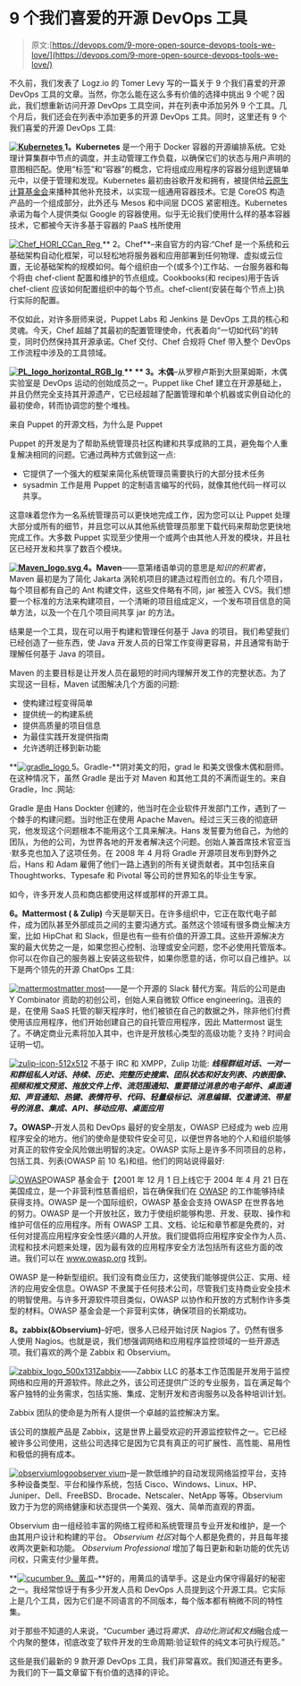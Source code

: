# 9 个我们喜爱的开源 DevOps 工具

> 原文:[https://devops.com/9-more-open-source-devops-tools-we-love/](https://devops.com/9-more-open-source-devops-tools-we-love/)

不久前，我们发表了 Logz.io 的 Tomer Levy 写的一篇关于 9 个我们喜爱的开源 DevOps 工具的文章。当然，你怎么能在这么多有价值的选择中挑出 9 个呢？因此，我们想重新访问开源 DevOps 工具空间，并在列表中添加另外 9 个工具。几个月后，我们还会在列表中添加更多的开源 DevOps 工具。同时，这里还有 9 个我们喜爱的开源 DevOps 工具:

**[![Kubernetes](../Images/6141fea32fa7c30b7805ba30fa82dc6c.png) ](https://devops.com/wp-content/uploads/2015/11/Kubernetes.png) 1。Kubernetes** 是一个用于 Docker 容器的开源编排系统。它处理计算集群中节点的调度，并主动管理工作负载，以确保它们的状态与用户声明的意图相匹配。使用“标签”和“容器”的概念，它将组成应用程序的容器分组到逻辑单元中，以便于管理和发现。Kubernetes 最初由谷歌开发和拥有，被提供给[云原生计算基金会](https://cncf.io/)来播种其他补充技术，以实现一组通用容器技术。它是 CoreOS 构造产品的一个组成部分，此外还与 Mesos 和中间层 DCOS 紧密相连。Kubernetes 承诺为每个人提供类似 Google 的容器使用。似乎无论我们使用什么样的基本容器技术，它都被今天许多基于容器的 PaaS 栈所使用

[![Chef_HORl_CCan_Reg](../Images/04e5f8349e9679873a2326f256d0d417.png) ](https://devops.com/wp-content/uploads/2015/11/Chef_HORl_CCan_Reg.png) ** 2。Chef**–来自官方的内容:“Chef 是一个系统和云基础架构自动化框架，可以轻松地将服务器和应用部署到任何物理、虚拟或云位置，无论基础架构的规模如何。每个组织由一个(或多个)工作站、一台服务器和每个将由 chef-client 配置和维护的节点组成。Cookbooks(和 recipes)用于告诉 chef-client 应该如何配置组织中的每个节点。chef-client(安装在每个节点上)执行实际的配置。

不仅如此，对许多厨师来说，Puppet Labs 和 Jenkins 是 DevOps 工具的核心和灵魂。今天，Chef 超越了其最初的配置管理使命，代表着向“一切如代码”的转变，同时仍然保持其开源承诺。Chef 交付、Chef 合规将 Chef 带入整个 DevOps 工作流程中涉及的工具领域。

**[![PL_logo_horizontal_RGB_lg](../Images/d04ee968a7bb984cedbdca4056083ac3.png) ](https://devops.com/wp-content/uploads/2015/11/PL_logo_horizontal_RGB_lg.png) ** ** 3。木偶**–从罗穆卢斯到大厨莱姆斯，木偶实验室是 DevOps 运动的创始成员之一。Puppet like Chef 建立在开源基础上，并且仍然完全支持其开源遗产，它已经超越了配置管理和单个机器或实例自动化的最初使命，转而协调您的整个堆栈。

来自 Puppet 的开源文档，为什么是 Puppet

Puppet 的开发是为了帮助系统管理员社区构建和共享成熟的工具，避免每个人重复解决相同的问题。它通过两种方式做到这一点:

*   它提供了一个强大的框架来简化系统管理员需要执行的大部分技术任务
*   sysadmin 工作是用 Puppet 的定制语言编写的代码，就像其他代码一样可以共享。

这意味着您作为一名系统管理员可以更快地完成工作，因为您可以让 Puppet 处理大部分或所有的细节，并且您可以从其他系统管理员那里下载代码来帮助您更快地完成工作。大多数 Puppet 实现至少使用一个或两个由其他人开发的模块，并且社区已经开发和共享了数百个模块。

**[![Maven_logo.svg](../Images/5a6297dd9d0ad64be64826a2a748ae6f.png) ](https://devops.com/wp-content/uploads/2015/11/Maven_logo.svg_.png) 4。Maven**——意第绪语单词的意思是*知识的积累者*，Maven 最初是为了简化 Jakarta 涡轮机项目的建造过程而创立的。有几个项目，每个项目都有自己的 Ant 构建文件，这些文件略有不同，jar 被签入 CVS。我们想要一个标准的方法来构建项目，一个清晰的项目组成定义，一个发布项目信息的简单方法，以及一个在几个项目间共享 jar 的方法。

结果是一个工具，现在可以用于构建和管理任何基于 Java 的项目。我们希望我们已经创造了一些东西，使 Java 开发人员的日常工作变得更容易，并且通常有助于理解任何基于 Java 的项目。

Maven 的主要目标是让开发人员在最短的时间内理解开发工作的完整状态。为了实现这一目标，Maven 试图解决几个方面的问题:

*   使构建过程变得简单
*   提供统一的构建系统
*   提供高质量的项目信息
*   为最佳实践开发提供指南
*   允许透明迁移到新功能

**[![gradle_logo](../Images/32c6eb85a7f10d167b62f9aeb05a91fb.png) ](https://devops.com/wp-content/uploads/2015/11/gradle_logo.png) 5。Gradle-**阴对美文的阳，grad le 和美文很像木偶和厨师。在这种情况下，虽然 Gradle 是出于对 Maven 和其他工具的不满而诞生的。来自 Gradle，Inc .网站:

Gradle 是由 Hans Dockter 创建的，他当时在企业软件开发部门工作，遇到了一个棘手的构建问题。当时他正在使用 Apache Maven。经过三天三夜的彻底研究，他发现这个问题根本不能用这个工具来解决。Hans 发誓要为他自己，为他的团队，为他的公司，为世界各地的开发者解决这个问题。创始人兼首席技术官亚当·默多克也加入了这项任务。在 2008 年 4 月将 Gradle 开源项目发布到野外之后，Hans 和 Adam 雇佣了他们一路上遇到的所有关键贡献者。其中包括来自 Thoughtworks、Typesafe 和 Pivotal 等公司的世界知名的毕业生专家。

如今，许多开发人员和商店都使用这样或那样的开源工具。

**6。Mattermost ( & Zulip)** 今天是聊天日。在许多组织中，它正在取代电子邮件，成为团队甚至外部成员之间的主要沟通方式。虽然这个领域有很多商业解决方案，比如 HipChat 和 Slack，但是也有一些有价值的开源工具。这些开源解决方案的最大优势之一是，如果您担心控制、治理或安全问题，您不必使用托管版本。你可以在你自己的服务器上安装这些软件，如果你愿意的话，你可以自己维护。以下是两个领先的开源 ChatOps 工具:

[![mattermost](../Images/75139895d2ad24599b7668c6280165b3.png)](https://devops.com/wp-content/uploads/2015/11/mattermost.png)[matter most](http://www.mattermost.org/)——是一个开源的 Slack 替代方案。背后的公司是由 Y Combinator 资助的初创公司，创始人来自微软 Office engineering。沮丧的是，在使用 SaaS 托管的聊天程序时，他们被锁在自己的数据之外，除非他们付费使用该应用程序，他们开始创建自己的自托管应用程序，因此 Mattermost 诞生了。不确定商业元素将加入其中，也许是开放核心类型的高级功能？支持？时间会证明一切。

[![zulip-icon-512x512](../Images/4d74f37c71e897c963a1585e59f7917a.png)](https://devops.com/wp-content/uploads/2015/11/zulip-icon-512x512.png) 不基于 IRC 和 XMPP，Zulip 功能: ***线程群组对话、一对一和群组私人对话、持续、历史、完整历史搜索、团队状态和好友列表、内嵌图像、视频和推文预览、拖放文件上传、流范围通知、重要错过消息的电子邮件、桌面通知、声音通知、热键、表情符号、代码、轻量级标记、消息编辑、仅邀请流、带星号的消息、集成、API、移动应用、桌面应用***

**7。OWASP**–开发人员和 DevOps 最好的安全朋友，OWASP 已经成为 web 应用程序安全的地方。他们的使命是使软件安全可见，以便世界各地的个人和组织能够对真正的软件安全风险做出明智的决定。OWASP 实际上是许多不同项目的总称，包括工具、列表(OWASP 前 10 名)和组。他们的网站说得最好:

[![OWASP](../Images/d1a6616db6af20e5d47791766f2f682f.png)](https://devops.com/wp-content/uploads/2015/11/OWASP.png)OWASP 基金会于【2001 年 12 月 1 日上线它于 2004 年 4 月 21 日在美国成立，是一个非营利性慈善组织，旨在确保我们在 [OWASP](https://www.owasp.org/index.php/Main_Page "Main Page") 的工作能够持续获得支持。OWASP 是一个国际组织，OWASP 基金会支持 OWASP 在世界各地的努力。OWASP 是一个开放社区，致力于使组织能够构思、开发、获取、操作和维护可信任的应用程序。所有 OWASP 工具、文档、论坛和章节都是免费的，对任何对提高应用程序安全性感兴趣的人开放。我们提倡将应用程序安全作为人员、流程和技术问题来处理，因为最有效的应用程序安全方法包括所有这些方面的改进。我们可以在 www.owasp.org 找到。

OWASP 是一种新型组织。我们没有商业压力，这使我们能够提供公正、实用、经济的应用安全信息。OWASP 不隶属于任何技术公司，尽管我们支持商业安全技术的明智使用。与许多开源软件项目类似，OWASP 以协作和开放的方式制作许多类型的材料。OWASP 基金会是一个非营利实体，确保项目的长期成功。

**8。zabbix(&Observium)**–好吧，很多人已经开始讨厌 Nagios 了。仍然有很多人使用 Nagios。也就是说，我们想强调网络和应用程序监控领域的一些开源选项。我们喜欢的两个是 Zabbix 和 Observium。

[![zabbix_logo_500x131](../Images/d195fbc97da00ef9c205254aefd890bf.png)](https://devops.com/wp-content/uploads/2015/11/zabbix_logo_500x131.png)[Zabbix](https://www.zabbix.com/)——Zabbix LLC 的基本工作范围是开发用于监控网络和应用的开源软件。除此之外，该公司还提供广泛的专业服务，旨在满足每个客户独特的业务需求，包括实施、集成、定制开发和咨询服务以及各种培训计划。

Zabbix 团队的使命是为所有人提供一个卓越的监控解决方案。

该公司的旗舰产品是 Zabbix，这是世界上最受欢迎的开源监控软件之一。它已经被许多公司使用，这些公司选择它是因为它具有真正的可扩展性、高性能、易用性和极低的拥有成本。

 [](https://www.observium.org/) [![observiumlogo](../Images/8856c6b79b880d123ab0e1a741ff73e9.png)](https://devops.com/wp-content/uploads/2015/11/observiumlogo.png)[observer vium](https://www.observium.org/)–是一款低维护的自动发现网络监控平台，支持多种设备类型、平台和操作系统，包括 Cisco、Windows、Linux、HP、Juniper、Dell、FreeBSD、Brocade、Netscaler、NetApp 等等。Observium 致力于为您的网络健康和状态提供一个美观、强大、简单而直观的界面。

Observium 由一组经验丰富的网络工程师和系统管理员专业开发和维护，是一个由其用户设计和构建的平台。 *Observium 社区*对每个人都是免费的，并且每年接收两次更新和功能。 *Observium Professional* 增加了每日更新和新功能的优先访问权，只需支付少量年费。

**[![cucumber](../Images/97668f356c86e2d979ca85b727e2031e.png) ](https://devops.com/wp-content/uploads/2015/11/cucumber.png) [ 9。黄瓜](https://cucumber.io/)–**好的，用黄瓜的请举手。这是业内保守得最好的秘密之一。我经常惊讶于有多少开发人员和 DevOps 人员提到这个开源工具。它实际上是几个工具，因为它们是不同语言的不同版本，每个版本都有稍微不同的特性集。

对于那些不知道的人来说，“Cucumber 通过将*需求、自动化测试和文档*融合成一个内聚的整体，彻底改变了软件开发的生命周期:验证软件的纯文本可执行规范。”

这些是我们最新的 9 款开源 DevOps 工具，我们非常喜欢。我们知道还有更多。为我们的下一篇文章留下有价值的选择的评论。